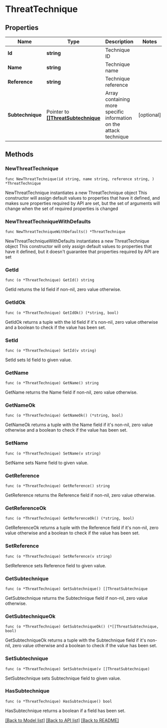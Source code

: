 # ThreatTechnique

## Properties

Name | Type | Description | Notes
------------ | ------------- | ------------- | -------------
**Id** | **string** | Technique ID | 
**Name** | **string** | Technique name | 
**Reference** | **string** | Technique reference | 
**Subtechnique** | Pointer to [**[]ThreatSubtechnique**](ThreatSubtechnique.md) | Array containing more specific information on the attack technique | [optional] 

## Methods

### NewThreatTechnique

`func NewThreatTechnique(id string, name string, reference string, ) *ThreatTechnique`

NewThreatTechnique instantiates a new ThreatTechnique object
This constructor will assign default values to properties that have it defined,
and makes sure properties required by API are set, but the set of arguments
will change when the set of required properties is changed

### NewThreatTechniqueWithDefaults

`func NewThreatTechniqueWithDefaults() *ThreatTechnique`

NewThreatTechniqueWithDefaults instantiates a new ThreatTechnique object
This constructor will only assign default values to properties that have it defined,
but it doesn't guarantee that properties required by API are set

### GetId

`func (o *ThreatTechnique) GetId() string`

GetId returns the Id field if non-nil, zero value otherwise.

### GetIdOk

`func (o *ThreatTechnique) GetIdOk() (*string, bool)`

GetIdOk returns a tuple with the Id field if it's non-nil, zero value otherwise
and a boolean to check if the value has been set.

### SetId

`func (o *ThreatTechnique) SetId(v string)`

SetId sets Id field to given value.


### GetName

`func (o *ThreatTechnique) GetName() string`

GetName returns the Name field if non-nil, zero value otherwise.

### GetNameOk

`func (o *ThreatTechnique) GetNameOk() (*string, bool)`

GetNameOk returns a tuple with the Name field if it's non-nil, zero value otherwise
and a boolean to check if the value has been set.

### SetName

`func (o *ThreatTechnique) SetName(v string)`

SetName sets Name field to given value.


### GetReference

`func (o *ThreatTechnique) GetReference() string`

GetReference returns the Reference field if non-nil, zero value otherwise.

### GetReferenceOk

`func (o *ThreatTechnique) GetReferenceOk() (*string, bool)`

GetReferenceOk returns a tuple with the Reference field if it's non-nil, zero value otherwise
and a boolean to check if the value has been set.

### SetReference

`func (o *ThreatTechnique) SetReference(v string)`

SetReference sets Reference field to given value.


### GetSubtechnique

`func (o *ThreatTechnique) GetSubtechnique() []ThreatSubtechnique`

GetSubtechnique returns the Subtechnique field if non-nil, zero value otherwise.

### GetSubtechniqueOk

`func (o *ThreatTechnique) GetSubtechniqueOk() (*[]ThreatSubtechnique, bool)`

GetSubtechniqueOk returns a tuple with the Subtechnique field if it's non-nil, zero value otherwise
and a boolean to check if the value has been set.

### SetSubtechnique

`func (o *ThreatTechnique) SetSubtechnique(v []ThreatSubtechnique)`

SetSubtechnique sets Subtechnique field to given value.

### HasSubtechnique

`func (o *ThreatTechnique) HasSubtechnique() bool`

HasSubtechnique returns a boolean if a field has been set.


[[Back to Model list]](../README.md#documentation-for-models) [[Back to API list]](../README.md#documentation-for-api-endpoints) [[Back to README]](../README.md)


